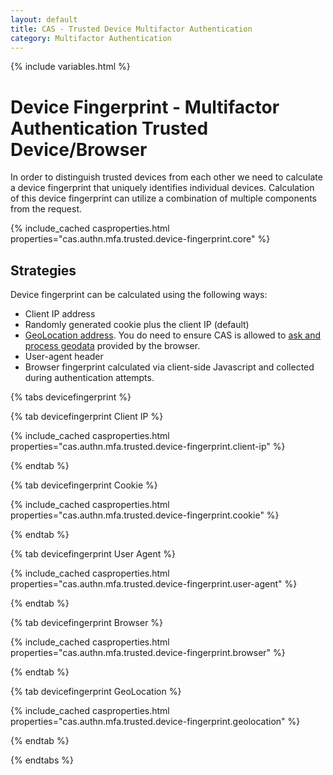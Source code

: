 ```yaml
---
layout: default
title: CAS - Trusted Device Multifactor Authentication
category: Multifactor Authentication
---
```


{% include variables.html %}

# Device Fingerprint - Multifactor Authentication Trusted Device/Browser

In order to distinguish trusted devices from each other we need to calculate a device fingerprint that uniquely
identifies individual devices. Calculation of this device fingerprint can utilize a combination of multiple components
from the request. 

{% include_cached casproperties.html properties="cas.authn.mfa.trusted.device-fingerprint.core" %}
   
## Strategies

Device fingerprint can be calculated using the following ways:

- Client IP address
- Randomly generated cookie plus the client IP (default)
- [GeoLocation address](../authentication/GeoTracking-Authentication-Requests.html). You do need to ensure CAS is 
allowed to [ask and process geodata](../authentication/Configuring-Authentication-Events.html) provided by the browser.
- User-agent header
- Browser fingerprint calculated via client-side Javascript and collected during authentication attempts.

{% tabs devicefingerprint %}

{% tab devicefingerprint Client IP %}

{% include_cached casproperties.html properties="cas.authn.mfa.trusted.device-fingerprint.client-ip" %}

{% endtab %}

{% tab devicefingerprint Cookie %}

{% include_cached casproperties.html properties="cas.authn.mfa.trusted.device-fingerprint.cookie" %}

{% endtab %}

{% tab devicefingerprint User Agent %}

{% include_cached casproperties.html properties="cas.authn.mfa.trusted.device-fingerprint.user-agent" %}

{% endtab %}

{% tab devicefingerprint <i class="fa fa-chrome px-1"></i>Browser %}

{% include_cached casproperties.html properties="cas.authn.mfa.trusted.device-fingerprint.browser" %}

{% endtab %}

{% tab devicefingerprint <i class="fa fa-globe px-1"></i>GeoLocation %}

{% include_cached casproperties.html properties="cas.authn.mfa.trusted.device-fingerprint.geolocation" %}

{% endtab %}

{% endtabs %}


